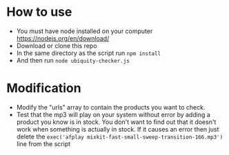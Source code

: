 # How to use
* You must have node installed on your computer https://nodejs.org/en/download/
* Download or clone this repo
* In the same directory  as the script run `npm install`
* And then run `node ubiquity-checker.js`

# Modification
* Modify the "urls" array to contain the products you want to check.
* Test that the mp3 will play on your system without error by adding a product you know is in stock. You don't want to find out that it doesn't work when something is actually in stock. If it causes an error then just delete the `exec('afplay mixkit-fast-small-sweep-transition-166.mp3')` line from the script
